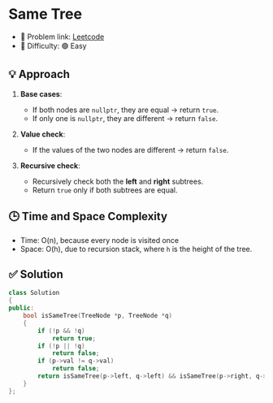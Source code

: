 # Same Tree

- 🧩 Problem link: [Leetcode](https://leetcode.com/problems/same-tree/description)
- 🚦 Difficulty: 🟢 Easy

## 💡 Approach

1. **Base cases**:

   - If both nodes are `nullptr`, they are equal → return `true`.
   - If only one is `nullptr`, they are different → return `false`.

2. **Value check**:

   - If the values of the two nodes are different → return `false`.

3. **Recursive check**:

   - Recursively check both the **left** and **right** subtrees.
   - Return `true` only if both subtrees are equal.

## 🕒 Time and Space Complexity

- Time: O(n), because every node is visited once
- Space: O(h), due to recursion stack, where `h` is the height of the tree.

## ✅ Solution

```cpp
class Solution
{
public:
    bool isSameTree(TreeNode *p, TreeNode *q)
    {
        if (!p && !q)
            return true;
        if (!p || !q)
            return false;
        if (p->val != q->val)
            return false;
        return isSameTree(p->left, q->left) && isSameTree(p->right, q->right);
    }
};
```
